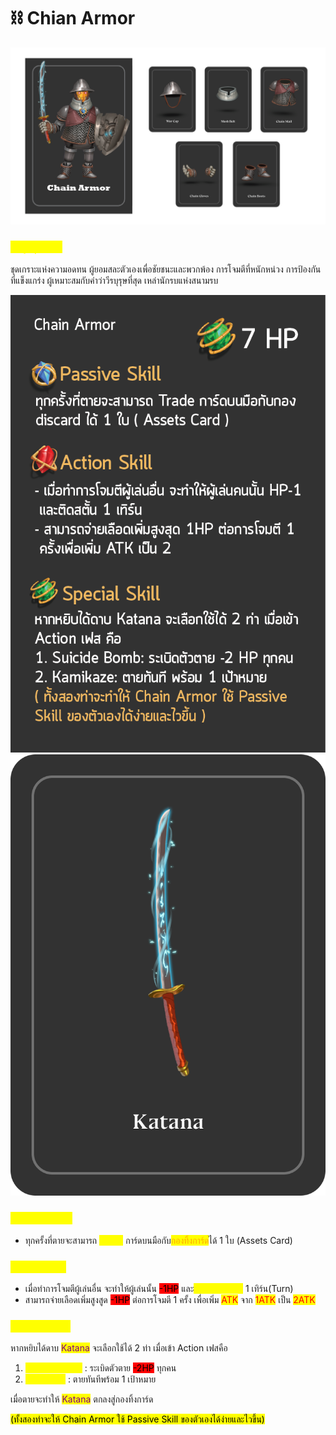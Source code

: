 # ⛓ Chian Armor

![Chian Armor](../.gitbook/assets/030-01.png)

### <mark style="color:yellow;">ข้อมูลชุดเกราะ</mark>

ชุดเกราะแห่งความอดทน ผู้ยอมสละตัวเองเพื่อชัยชนะและพวกพ้อง การโจมตีที่หนักหน่วง การป้องกันที่แข็งแกร่ง ผู้เหมาะสมกับคำว่าวีรบุรุษที่สุด เหล่านักรบแห่งสนามรบ

![Chian Armor Skill](<../.gitbook/assets/B (1).png>) ![Katana](<../.gitbook/assets/สำเนาของ katana.png>)

### <mark style="color:yellow;">Passive Skill</mark>

* ทุกครั้งที่ตายจะสามารถ <mark style="color:yellow;">Trade</mark> การ์ดบนมือกับ<mark style="color:orange;">กองทิ้งการ์ด</mark>ได้ 1 ใบ (Assets Card)

### <mark style="color:yellow;">Action Skill</mark>

* เมื่อทำการโจมตีผู้เล่นอื่น จะทำให้ผู้เล่นนั้น <mark style="background-color:red;">-1HP</mark> และ<mark style="color:yellow;">ติดสตั้น(Stun)</mark> 1 เทิร์น(Turn)
* สามารถจ่ายเลือดเพิ่มสูงสูด <mark style="background-color:red;">-1HP</mark> ต่อการโจมตี 1 ครั้ง เพื่อเพิ่ม <mark style="color:red;">ATK</mark> จาก <mark style="color:red;">1ATK</mark> เป็น <mark style="color:red;">2ATK</mark>&#x20;

### <mark style="color:yellow;">Special Skill</mark>

หากหยิบได้ดาบ <mark style="color:purple;">Katana</mark> จะเลือกใช้ได้ 2 ท่า เมื่อเข้า Action เฟสคือ

1. <mark style="color:yellow;">Suicide Bomb</mark> : ระเบิดตัวตาย <mark style="background-color:red;">-2HP</mark> ทุกคน
2. <mark style="color:yellow;">Kamikaze</mark> : ตายทันทีพร้อม 1 เป้าหมาย

เมื่อตายจะทำให้ <mark style="color:purple;">Katana</mark> ตกลงสู่กองทิ้งการ์ด

<mark style="background-color:yellow;">(ทั้งสองทำจะให้ Chain Armor ใช้ Passive Skill ของตัวเองได้ง่ายและไวขึ้น)</mark>
